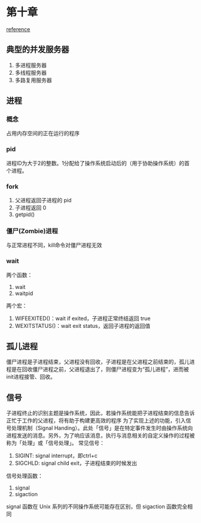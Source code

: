 # 第十章
[reference](https://github.com/riba2534/TCP-IP-NetworkNote/tree/master/ch10)

## 典型的并发服务器
1. 多进程服务器
2. 多线程服务器
3. 多路复用服务器

## 进程
### 概念
占用内存空间的正在运行的程序
### pid
 进程ID为大于2的整数。1分配给了操作系统启动后的（用于协助操作系统）的首个进程。
### fork
1. 父进程返回子进程的 pid
2. 子进程返回 0
3. getpid()

### 僵尸(Zombie)进程
与正常进程不同，kill命令对僵尸进程无效
### wait
两个函数：
1. wait
2. waitpid

两个宏：
1. WIFEEXITED()：wait if exited，子进程正常终结返回 true
2. WEXITSTATUS()：wait exit status，返回子进程的返回值

## 孤儿进程
僵尸进程是子进程结束，父进程没有回收，子进程是在父进程之前结束的，孤儿进程是在回收僵尸进程之前，父进程退出了，则僵尸进程变为“孤儿进程”，进而被init进程接管、回收。


## 信号
子进程终止的识别主题是操作系统，因此，若操作系统能把子进程结束的信息告诉正忙于工作的父进程，将有助于构建更高效的程序
为了实现上述的功能，引入信号处理机制（Signal Handing）。此处「信号」是在特定事件发生时由操作系统向进程发送的消息。另外，为了响应该消息，执行与消息相关的自定义操作的过程被称为「处理」或「信号处理」。
常见信号：
1. SIGINT:  signal interrupt，即ctrl+c
2. SIGCHLD: signal child exit，子进程结束的时候发出

信号处理函数：
1. signal
2. sigaction

signal 函数在 Unix 系列的不同操作系统可能存在区别，但 
sigaction 函数完全相同



